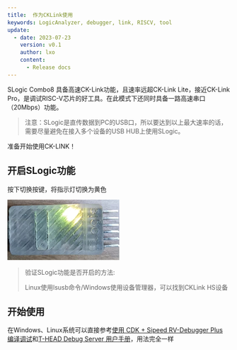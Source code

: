 ```yaml
---
title:  作为CKLink使用
keywords: LogicAnalyzer, debugger, link, RISCV, tool
update:
  - date: 2023-07-23
    version: v0.1
    author: lxo
    content:
      - Release docs
---
```


SLogic Combo8 具备高速CK-Link功能，且速率远超CK-Link Lite，接近CK-Link Pro，是调试RISC-V芯片的好工具。在此模式下还同时具备一路高速串口（20Mbps）功能。

>  注意：SLogic是直传数据到PC的USB口，所以要达到以上最大速率的话，需要尽量避免在接入多个设备的USB HUB上使用SLogic。

准备开始使用CK-LINK！

## 开启SLogic功能

按下切换按键，将指示灯切换为黄色

![](./assets/use_cklink_function/slogic_led_yellow.png)

> 验证SLogic功能是否开启的方法:
>
> Linux使用lsusb命令/Windows使用设备管理器，可以找到CKLink HS设备

## 开始使用

 在Windows、Linux系统可以直接参考[使用 CDK + Sipeed RV-Debugger Plus 编译调试](https://bouffalolab.gitee.io/bl_mcu_sdk/get_started/cdk_rv_debugger_plus.html#cdk-sipeed-rv-debugger-plus)和[T-HEAD Debug Server 用户手册](https://occ.t-head.cn/document?temp=introduction-2&slug=t-head-debug-server-user-manual)，用法完全一样
